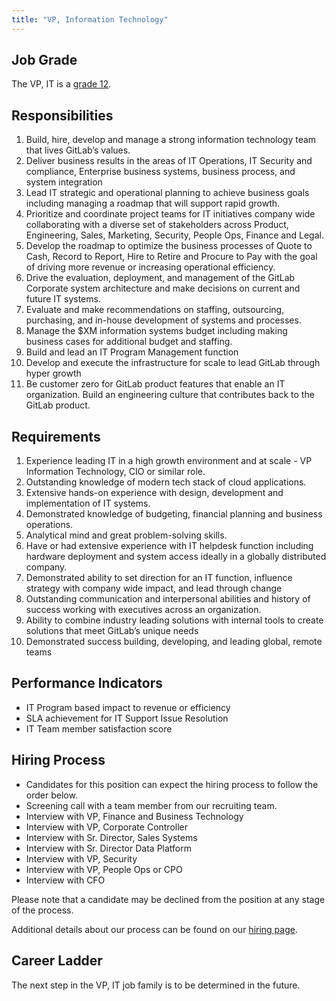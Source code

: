 ```yaml
---
title: "VP, Information Technology"
---
```


## Job Grade

The VP, IT is a [grade 12](https://about.gitlab.com/handbook/total-rewards/compensation/compensation-calculator/#gitlab-job-grades).


## Responsibilities

1. Build, hire, develop and manage a strong information technology team that lives GitLab’s values.
1. Deliver business results in the areas of IT Operations, IT Security and compliance, Enterprise business systems, business process, and system integration
1. Lead IT strategic and operational planning to achieve business goals including managing a roadmap that will support rapid growth.
1. Prioritize and coordinate project teams for IT initiatives company wide collaborating with a diverse set of stakeholders across Product, Engineering, Sales, Marketing, Security, People Ops, Finance and Legal.
1. Develop the roadmap to optimize the business processes of Quote to Cash, Record to Report, Hire to Retire and Procure to Pay with the goal of driving more revenue or increasing operational efficiency.
1. Drive the evaluation, deployment, and management of the GitLab Corporate system architecture and make decisions on current and future IT systems.
1. Evaluate and make recommendations on staffing, outsourcing, purchasing, and in-house development of systems and processes.
1. Manage the $XM information systems budget including making business cases for additional budget and staffing.
1. Build and lead an IT Program Management function
1. Develop and execute the infrastructure for scale to lead GitLab through hyper growth
1. Be customer zero for GitLab product features that enable an IT organization. Build an engineering culture that contributes back to the GitLab product.



## Requirements

1. Experience leading IT in a high growth environment and at scale - VP Information Technology, CIO or similar role.
1. Outstanding knowledge of modern tech stack of cloud applications.
1. Extensive hands-on experience with design, development and implementation of IT systems.
1. Demonstrated knowledge of budgeting, financial planning and business operations.
1. Analytical mind and great problem-solving skills.
1. Have or had extensive experience with IT helpdesk function including hardware deployment and system access ideally in a globally distributed company.
1. Demonstrated ability to set direction for an IT function, influence strategy with company wide impact, and lead through change
1. Outstanding communication and interpersonal abilities and history of success working with executives across an organization.
1. Ability to combine industry leading solutions with internal tools to create solutions that meet GitLab’s unique needs
1. Demonstrated success building, developing, and leading global, remote teams



## Performance Indicators

- IT Program based impact to revenue or efficiency
- SLA achievement for IT Support Issue Resolution
- IT Team member satisfaction score




## Hiring Process

- Candidates for this position can expect the hiring process to follow the order below.
- Screening call with a team member from our recruiting team.
- Interview with VP, Finance and Business Technology
- Interview with VP, Corporate Controller
- Interview with Sr. Director, Sales Systems
- Interview with Sr. Director Data Platform
- Interview with VP, Security
- Interview with VP, People Ops or CPO
- Interview with CFO


Please note that a candidate may be declined from the position at any stage of the process.

Additional details about our process can be found on our [hiring page](https://about.gitlab.com/handbook/hiring/).

## Career Ladder

The next step in the VP, IT job family is to be determined in the future.


